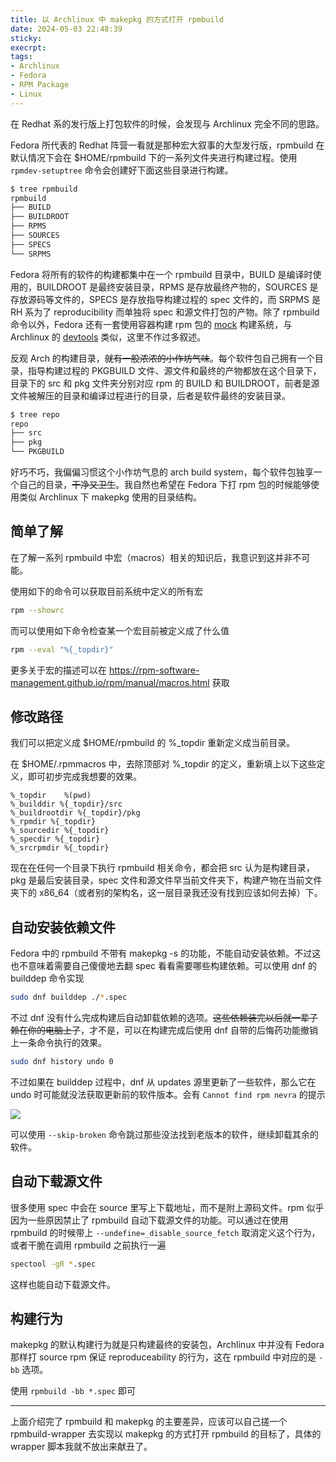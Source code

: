```yaml
---
title: 以 Archlinux 中 makepkg 的方式打开 rpmbuild
date: 2024-05-03 22:48:39
sticky:
execrpt:
tags:
- Archlinux
- Fedora
- RPM Package
- Linux
---
```


在 Redhat 系的发行版上打包软件的时候，会发现与 Archlinux 完全不同的思路。

Fedora 所代表的 Redhat 阵营一看就是那种宏大叙事的大型发行版，rpmbuild 在默认情况下会在 $HOME/rpmbuild 下的一系列文件夹进行构建过程。使用 `rpmdev-setuptree` 命令会创建好下面这些目录进行构建。

```bash
$ tree rpmbuild
rpmbuild
├── BUILD
├── BUILDROOT
├── RPMS
├── SOURCES
├── SPECS
└── SRPMS
```

Fedora 将所有的软件的构建都集中在一个 rpmbuild 目录中，BUILD 是编译时使用的，BUILDROOT 是最终安装目录，RPMS 是存放最终产物的，SOURCES 是存放源码等文件的，SPECS 是存放指导构建过程的 spec 文件的，而 SRPMS 是 RH 系为了 reproducibility 而单独将 spec 和源文件打包的产物。除了 rpmbuild 命令以外，Fedora 还有一套使用容器构建 rpm 包的 [mock](https://fedoraproject.org/wiki/Using_Mock_to_test_package_builds) 构建系统，与 Archlinux 的 [devtools](https://archlinux.org/packages/extra/any/devtools/) 类似，这里不作过多叙述。

反观 Arch 的构建目录，~~就有一股浓浓的小作坊气味~~。每个软件包自己拥有一个目录，指导构建过程的 PKGBUILD 文件、源文件和最终的产物都放在这个目录下，目录下的 src 和 pkg 文件夹分别对应 rpm 的 BUILD 和 BUILDROOT，前者是源文件被解压的目录和编译过程进行的目录，后者是软件最终的安装目录。

```bash
$ tree repo
repo
├── src
├── pkg
└── PKGBUILD
```

好巧不巧，我偏偏习惯这个小作坊气息的 arch build system，每个软件包独享一个自己的目录，~~干净又卫生~~。我自然也希望在 Fedora 下打 rpm 包的时候能够使用类似 Archlinux 下 makepkg 使用的目录结构。

## 简单了解

在了解一系列 rpmbuild 中宏（macros）相关的知识后，我意识到这并非不可能。

使用如下的命令可以获取目前系统中定义的所有宏

```bash
rpm --showrc
```

而可以使用如下命令检查某一个宏目前被定义成了什么值

```bash
rpm --eval "%{_topdir}"
```

更多关于宏的描述可以在 https://rpm-software-management.github.io/rpm/manual/macros.html 获取

## 修改路径

我们可以把定义成 $HOME/rpmbuild 的 %_topdir 重新定义成当前目录。

在 $HOME/.rpmmacros 中，去除顶部对 %_topdir 的定义，重新填上以下这些定义，即可初步完成我想要的效果。

```
%_topdir    %(pwd)
%_builddir %{_topdir}/src
%_buildrootdir %{_topdir}/pkg
%_rpmdir %{_topdir}
%_sourcedir %{_topdir}
%_specdir %{_topdir}
%_srcrpmdir %{_topdir}
```

现在在任何一个目录下执行 rpmbuild 相关命令，都会把 src 认为是构建目录，pkg 是最后安装目录，spec 文件和源文件早当前文件夹下，构建产物在当前文件夹下的 x86_64（或者别的架构名，这一层目录我还没有找到应该如何去掉）下。

## 自动安装依赖文件

Fedora 中的 rpmbuild 不带有 makepkg -s 的功能，不能自动安装依赖。不过这也不意味着需要自己傻傻地去翻 spec 看看需要哪些构建依赖。可以使用 dnf 的 builddep 命令实现

```bash
sudo dnf builddep ./*.spec
```

不过 dnf 没有什么完成构建后自动卸载依赖的选项。~~这些依赖装完以后就一辈子赖在你的电脑上了~~，才不是，可以在构建完成后使用 dnf 自带的后悔药功能撤销上一条命令执行的效果。

```bash
sudo dnf history undo 0
```

不过如果在 builddep 过程中，dnf 从 updates 源里更新了一些软件，那么它在 undo 时可能就没法获取更新前的软件版本。会有 `Cannot find rpm nevra`  的提示

![](https://cdn.zhullyb.top/uploads/2024/08/12/6635018238ffa.webp)

可以使用 `--skip-broken` 命令跳过那些没法找到老版本的软件，继续卸载其余的软件。

## 自动下载源文件

很多使用 spec 中会在 source 里写上下载地址，而不是附上源码文件。rpm 似乎因为一些原因禁止了 rpmbuild 自动下载源文件的功能。可以通过在使用 rpmbuild 的时候带上 `--undefine=_disable_source_fetch` 取消定义这个行为，或者干脆在调用 rpmbuild 之前执行一遍

```bash
spectool -gR *.spec
```

这样也能自动下载源文件。

## 构建行为

makepkg 的默认构建行为就是只构建最终的安装包，Archlinux 中并没有 Fedora 那样打 source rpm 保证 reproduceability 的行为，这在 rpmbuild 中对应的是 `-bb` 选项。

使用 `rpmbuild -bb *.spec` 即可

***

上面介绍完了 rpmbuild 和 makepkg 的主要差异，应该可以自己搓一个 rpmbuild-wrapper 去实现以 makepkg 的方式打开 rpmbuild 的目标了，具体的 wrapper 脚本我就不放出来献丑了。
